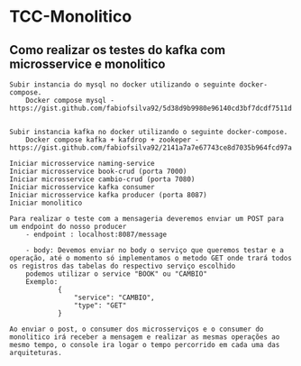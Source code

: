 # TCC-Monolitico



## Como realizar os testes do kafka com microsservice e monolitico


	Subir instancia do mysql no docker utilizando o seguinte docker-compose.
		Docker compose mysql - https://gist.github.com/fabiofsilva92/5d38d9b9980e96140cd3bf7dcdf7511d
		
		
	Subir instancia kafka no docker utilizando o seguinte docker-compose. 
		Docker compose kafka + kafdrop + zookeper - https://gist.github.com/fabiofsilva92/2141a7a7e67743ce8d7035b964fcd97a
		
	Iniciar microsservice naming-service
	Iniciar microsservice book-crud (porta 7000)
	Iniciar microsservice cambio-crud (porta 7080)
	Iniciar microsservice kafka consumer
	Iniciar microsservice kafka producer (porta 8087)
	Iniciar monolitico
	
	Para realizar o teste com a mensageria deveremos enviar um POST para um endpoint do nosso producer
		- endpoint : localhost:8087/message
		
		- body: Devemos enviar no body o serviço que queremos testar e a operação, até o momento só implementamos o metodo GET onde trará todos os registros das tabelas do respectivo serviço escolhido
		podemos utilizar o service "BOOK" ou "CAMBIO"
		Exemplo:
				{
					"service": "CAMBIO",
					"type": "GET"
				}
	
	Ao enviar o post, o consumer dos microsserviços e o consumer do monolitico irá receber a mensagem e realizar as mesmas operações ao mesmo tempo, o console ira logar o tempo percorrido em cada uma das arquiteturas.
 

